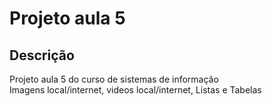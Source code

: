 # Projeto aula 5
## Descrição
<p> Projeto aula 5 do curso de sistemas de informação <br>
 Imagens local/internet, videos local/internet, Listas e Tabelas
